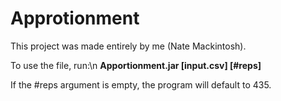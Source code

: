 # Approtionment

This project was made entirely by me (Nate Mackintosh).

To use the file, run:\n
**Apportionment.jar [input.csv] [#reps]**

If the #reps argument is empty, the program will default to 435.
